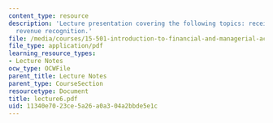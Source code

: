 ```yaml
---
content_type: resource
description: 'Lecture presentation covering the following topics: receivables and
  revenue recognition.'
file: /media/courses/15-501-introduction-to-financial-and-managerial-accounting-spring-2004/11340e7023ce5a26a0a304a2bbde5e1c_lecture6.pdf
file_type: application/pdf
learning_resource_types:
- Lecture Notes
ocw_type: OCWFile
parent_title: Lecture Notes
parent_type: CourseSection
resourcetype: Document
title: lecture6.pdf
uid: 11340e70-23ce-5a26-a0a3-04a2bbde5e1c
---
```

